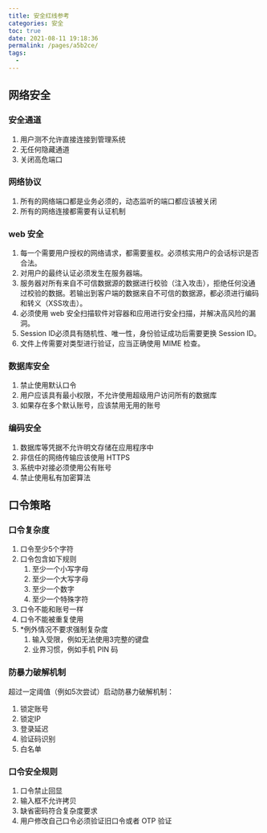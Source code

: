 ```yaml
---
title: 安全红线参考
categories: 安全
toc: true
date: 2021-08-11 19:18:36
permalink: /pages/a5b2ce/
tags: 
  - 
---
```




## 网络安全



### 安全通道

1. 用户测不允许直接连接到管理系统
2. 无任何隐藏通道
3. 关闭高危端口



### 网络协议

1. 所有的网络端口都是业务必须的，动态监听的端口都应该被关闭
2. 所有的网络连接都需要有认证机制



### web 安全

1. 每一个需要用户授权的网络请求，都需要鉴权。必须核实用户的会话标识是否合法。
2. 对用户的最终认证必须发生在服务器端。
3. 服务器对所有来自不可信数据源的数据进行校验（注入攻击），拒绝任何没通过校验的数据。若输出到客户端的数据来自不可信的数据源，都必须进行编码和转义（XSS攻击）。
4. 必须使用 web 安全扫描软件对容器和应用进行安全扫描，并解决高风险的漏洞。
5. Session ID必须具有随机性、唯一性，身份验证成功后需要更换 Session ID。
6. 文件上传需要对类型进行验证，应当正确使用 MIME 检查。



### 数据库安全

1. 禁止使用默认口令
2. 用户应该具有最小权限，不允许使用超级用户访问所有的数据库
3. 如果存在多个默认账号，应该禁用无用的账号



### 编码安全

1. 数据库等凭据不允许明文存储在应用程序中
2. 非信任的网络传输应该使用 HTTPS
3. 系统中对接必须使用公有账号
4. 禁止使用私有加密算法

## 口令策略

### 口令复杂度

1. 口令至少5个字符
2. 口令包含如下规则
   1. 至少一个小写字母
   2. 至少一个大写字母
   3. 至少一个数字
   4. 至少一个特殊字符
3. 口令不能和账号一样
4. 口令不能被重复使用
5. *例外情况不要求强制复杂度
   1. 输入受限，例如无法使用3完整的键盘
   2. 业界习惯，例如手机 PIN 码



### 防暴力破解机制

超过一定阈值（例如5次尝试）启动防暴力破解机制：

1. 锁定账号
2. 锁定IP
3. 登录延迟
4. 验证码识别
5. 白名单

### 口令安全规则

1. 口令禁止回显
2. 输入框不允许拷贝
3. 缺省密码符合复杂度要求
4. 用户修改自己口令必须验证旧口令或者 OTP 验证

